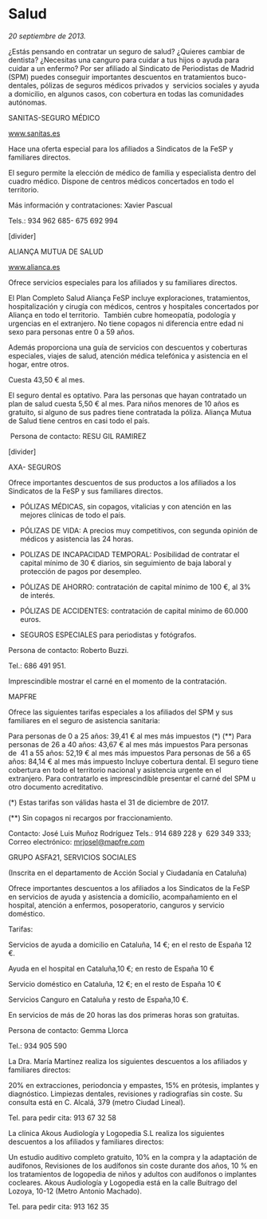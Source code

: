 # Salud

*20 septiembre de 2013.*

¿Estás pensando en contratar un seguro de salud? ¿Quieres cambiar de dentista? ¿Necesitas una canguro para cuidar a tus hijos o ayuda para cuidar a un enfermo? Por ser afiliado al Sindicato de Periodistas de Madrid (SPM) puedes conseguir importantes descuentos en tratamientos buco-dentales, pólizas de seguros médicos privados y  servicios sociales y ayuda a domicilio, en algunos casos, con cobertura en todas las comunidades autónomas.

SANITAS-SEGURO MÉDICO

www.sanitas.es

Hace una oferta especial para los afiliados a Sindicatos de la FeSP y familiares directos.

El seguro permite la elección de médico de familia y especialista dentro del cuadro médico. Dispone de centros médicos concertados en todo el territorio.

Más información y contrataciones: Xavier Pascual

Tels.: 934 962 685- 675 692 994

[divider]

ALIANÇA MUTUA DE SALUD

www.alianca.es

Ofrece servicios especiales para los afiliados y su familiares directos.

El Plan Completo Salud Aliança FeSP incluye exploraciones, tratamientos, hospitalización y cirugía con médicos, centros y hospitales concertados por Aliança en todo el territorio.  También cubre homeopatía, podología y urgencias en el extranjero. No tiene copagos ni diferencia entre edad ni sexo para personas entre 0 a 59 años.

Además proporciona una guía de servicios con descuentos y coberturas especiales, viajes de salud, atención médica telefónica y asistencia en el hogar, entre otros.

Cuesta 43,50 € al mes.

El seguro dental es optativo. Para las personas que hayan contratado un plan de salud cuesta 5,50 € al mes. Para niños menores de 10 años es gratuito, si alguno de sus padres tiene contratada la póliza. Aliança Mutua de Salud tiene centros en casi todo el país.

 Persona de contacto: RESU GIL RAMIREZ

[divider]

AXA- SEGUROS

Ofrece importantes descuentos de sus productos a los afiliados a los Sindicatos de la FeSP y sus familiares directos.

- PÓLIZAS MÉDICAS, sin copagos, vitalicias y con atención en las mejores clínicas de todo el país.

- PÓLIZAS DE VIDA: A precios muy competitivos, con segunda opinión de médicos y asistencia las 24 horas.

- POLIZAS DE INCAPACIDAD TEMPORAL: Posibilidad de contratar el capital mínimo de 30 € diarios, sin seguimiento de baja laboral y protección de pagos por desempleo.

- PÓLIZAS DE AHORRO: contratación de capital mínimo de 100 €, al 3% de interés.

- PÓLIZAS DE ACCIDENTES: contratación de capital mínimo de 60.000 euros.

- SEGUROS ESPECIALES para periodistas y fotógrafos.

Persona de contacto: Roberto Buzzi.

Tel.: 686 491 951.

Imprescindible mostrar el carné en el momento de la contratación.

MAPFRE

Ofrece las siguientes tarifas especiales a los afiliados del SPM y sus familiares en el seguro de asistencia sanitaria:

Para personas de 0 a 25 años: 39,41 € al mes más impuestos (*) (**)
Para personas de 26 a 40 años: 43,67 € al mes más impuestos
Para personas de  41 a 55 años: 52,19 € al mes más impuestos
Para personas de 56 a 65 años: 84,14 € al mes más impuesto
Incluye cobertura dental.
El seguro tiene cobertura en todo el territorio nacional y asistencia urgente en el extranjero. Para contratarlo es imprescindible presentar el carné del SPM u otro documento acreditativo.

(*) Estas tarifas son válidas hasta el 31 de diciembre de 2017.

(**) Sin copagos ni recargos por fraccionamiento.

Contacto: José Luis Muñoz Rodríguez
Tels.: 914 689 228 y  629 349 333; Correo electrónico: mrjosel@mapfre.com

GRUPO ASFA21, SERVICIOS SOCIALES

(Inscrita en el departamento de Acción Social y Ciudadanía en Cataluña)

Ofrece importantes descuentos a los afiliados a los Sindicatos de la FeSP en servicios de ayuda y asistencia a domicilio, acompañamiento en el hospital, atención a enfermos, posoperatorio, canguros y servicio doméstico.

Tarifas:

Servicios de ayuda a domicilio en Cataluña, 14 €; en el resto de España 12 €.

Ayuda en el hospital en Cataluña,10 €; en resto de España 10 €

Servicio doméstico en Cataluña, 12 €; en el resto de España 10 €

Servicios Canguro en Cataluña y resto de España,10 €.

En servicios de más de 20 horas las dos primeras horas son gratuitas.

Persona de contacto: Gemma Llorca

Tel.: 934 905 590

La Dra. María Martínez realiza los siguientes descuentos a los afiliados y familiares directos:

20% en extracciones, periodoncia y empastes,
15% en prótesis, implantes y diagnóstico.
Limpiezas dentales, revisiones y radiografías sin coste.
Su consulta está en C. Alcalá, 379 (metro Ciudad Lineal).

Tel. para pedir cita: 913 67 32 58

La clínica Akous Audiología y Logopedia S.L realiza los siguientes descuentos a los afiliados y familiares directos:

Un estudio auditivo completo gratuito,
10% en la compra y la adaptación de audífonos,
Revisiones de los audífonos sin coste durante dos años,
10 % en los tratamientos de logopedia de niños y adultos con audífonos o implantes cocleares.
Akous Audiología y Logopedia está en la calle Buitrago del Lozoya, 10-12 (Metro Antonio Machado).

Tel. para pedir cita: 913 162 35
